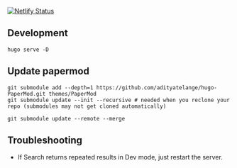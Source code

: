 [![Netlify Status](https://api.netlify.com/api/v1/badges/890c3122-d11b-44fa-a95a-be8de5632911/deploy-status)](https://app.netlify.com/sites/silly-noyce-919da2/deploys)

## Development

```
hugo serve -D
```

## Update papermod

```
git submodule add --depth=1 https://github.com/adityatelange/hugo-PaperMod.git themes/PaperMod
git submodule update --init --recursive # needed when you reclone your repo (submodules may not get cloned automatically)
```

```
git submodule update --remote --merge
```

## Troubleshooting

- If Search returns repeated results in Dev mode, just restart the server.